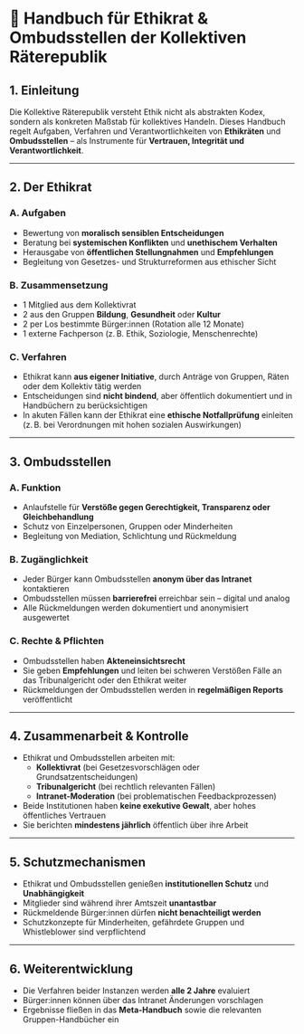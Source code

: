 
# 🧭 Handbuch für Ethikrat & Ombudsstellen der Kollektiven Räterepublik

## 1. Einleitung

Die Kollektive Räterepublik versteht Ethik nicht als abstrakten Kodex, sondern als konkreten Maßstab für kollektives Handeln. Dieses Handbuch regelt Aufgaben, Verfahren und Verantwortlichkeiten von **Ethikräten** und **Ombudsstellen** – als Instrumente für **Vertrauen, Integrität und Verantwortlichkeit**.

---

## 2. Der Ethikrat

### A. Aufgaben
- Bewertung von **moralisch sensiblen Entscheidungen**
- Beratung bei **systemischen Konflikten** und **unethischem Verhalten**
- Herausgabe von **öffentlichen Stellungnahmen** und **Empfehlungen**
- Begleitung von Gesetzes- und Strukturreformen aus ethischer Sicht

### B. Zusammensetzung
- 1 Mitglied aus dem Kollektivrat
- 2 aus den Gruppen **Bildung**, **Gesundheit** oder **Kultur**
- 2 per Los bestimmte Bürger:innen (Rotation alle 12 Monate)
- 1 externe Fachperson (z. B. Ethik, Soziologie, Menschenrechte)

### C. Verfahren
- Ethikrat kann **aus eigener Initiative**, durch Anträge von Gruppen, Räten oder dem Kollektiv tätig werden
- Entscheidungen sind **nicht bindend**, aber öffentlich dokumentiert und in Handbüchern zu berücksichtigen
- In akuten Fällen kann der Ethikrat eine **ethische Notfallprüfung** einleiten (z. B. bei Verordnungen mit hohen sozialen Auswirkungen)

---

## 3. Ombudsstellen

### A. Funktion
- Anlaufstelle für **Verstöße gegen Gerechtigkeit, Transparenz oder Gleichbehandlung**
- Schutz von Einzelpersonen, Gruppen oder Minderheiten
- Begleitung von Mediation, Schlichtung und Rückmeldung

### B. Zugänglichkeit
- Jeder Bürger kann Ombudsstellen **anonym über das Intranet** kontaktieren
- Ombudsstellen müssen **barrierefrei** erreichbar sein – digital und analog
- Alle Rückmeldungen werden dokumentiert und anonymisiert ausgewertet

### C. Rechte & Pflichten
- Ombudsstellen haben **Akteneinsichtsrecht**
- Sie geben **Empfehlungen** und leiten bei schweren Verstößen Fälle an das Tribunalgericht oder den Ethikrat weiter
- Rückmeldungen der Ombudsstellen werden in **regelmäßigen Reports** veröffentlicht

---

## 4. Zusammenarbeit & Kontrolle

- Ethikrat und Ombudsstellen arbeiten mit:
  - **Kollektivrat** (bei Gesetzesvorschlägen oder Grundsatzentscheidungen)
  - **Tribunalgericht** (bei rechtlich relevanten Fällen)
  - **Intranet-Moderation** (bei problematischen Feedbackprozessen)
- Beide Institutionen haben **keine exekutive Gewalt**, aber hohes öffentliches Vertrauen
- Sie berichten **mindestens jährlich** öffentlich über ihre Arbeit

---

## 5. Schutzmechanismen

- Ethikrat und Ombudsstellen genießen **institutionellen Schutz** und **Unabhängigkeit**
- Mitglieder sind während ihrer Amtszeit **unantastbar**
- Rückmeldende Bürger:innen dürfen **nicht benachteiligt werden**
- Schutzkonzepte für Minderheiten, gefährdete Gruppen und Whistleblower sind verpflichtend

---

## 6. Weiterentwicklung

- Die Verfahren beider Instanzen werden **alle 2 Jahre** evaluiert
- Bürger:innen können über das Intranet Änderungen vorschlagen
- Ergebnisse fließen in das **Meta-Handbuch** sowie die relevanten Gruppen-Handbücher ein
